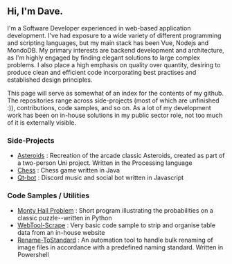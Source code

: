 ## Hi, I'm Dave.

I'm a Software Developer experienced in web-based application development. I've had exposure to a wide variety of different programming and scripting languages, but my main stack has been Vue, Nodejs and MondoDB. My primary interests are backend development and architecture, as I'm highly engaged by finding elegant solutions to large complex problems. I also place a high emphasis on quality over quantity, desiring to produce clean and efficient code incorporating best practises and established design principles.

This page will serve as somewhat of an index for the contents of my github. The repositories range across side-projects (most of which are unfinished :)), contributions, code samples, and so on. As a lot of my development work has been on in-house solutions in my public sector role, not too much of it is externally visible.

### Side-Projects

* [Asteroids](https://github.com/davidpmartin/asteroids) : Recreation of the arcade classic Asteroids, created as part of a two-person Uni project. Written in the Processing language
* [Chess](https://github.com/davidpmartin/chess) : Chess game written in Java
* [Qt-bot](https://github.com/davidpmartin/qt-bot) : Discord music and social bot written in Javascript

### Code Samples / Utilities
* [Monty Hall Problem](https://github.com/davidpmartin/monty-hall-problem) : Short program illustrating the probabilities on a classic puzzle--written in Python
* [WebTool-Scrape](https://github.com/davidpmartin/webtool-scrape) : Very basic code sample to strip and organise table data from an in-house website
* [Rename-ToStandard](https://github.com/davidpmartin/rename-to-standard) : An automation tool to handle bulk renaming of image files in accordance with a predefined naming standard. Written in Powershell
